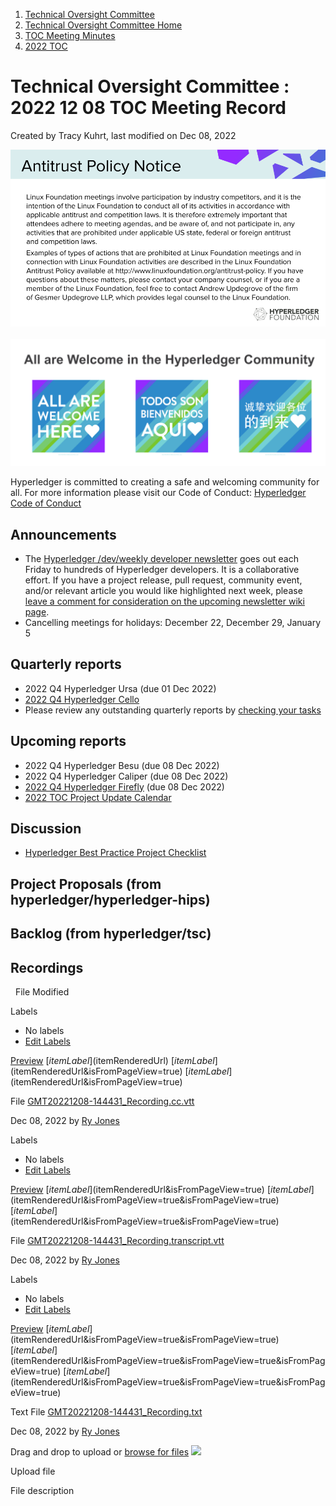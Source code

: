 1. [Technical Oversight Committee](index.html)
2. [Technical Oversight Committee Home](Technical-Oversight-Committee-Home_21430274.html)
3. [TOC Meeting Minutes](TOC-Meeting-Minutes_21445470.html)
4. [2022 TOC](2022-TOC_21456732.html)

# Technical Oversight Committee : 2022 12 08 TOC Meeting Record

Created by Tracy Kuhrt, last modified on Dec 08, 2022

![](attachments/21430274/21456795.png?height=250) ![](attachments/21431877/21448549.png?height=250)

Hyperledger is committed to creating a safe and welcoming community for all. For more information please visit our Code of Conduct: [Hyperledger Code of Conduct](https://lf-hyperledger.atlassian.net/wiki/spaces/HYP/pages/19595281/Hyperledger+Code+of+Conduct)

## Announcements

- The [Hyperledger /dev/weekly developer newsletter](https://lf-hyperledger.atlassian.net/wiki/pages/viewpage.action?pageId=17170445) goes out each Friday to hundreds of Hyperledger developers. It is a collaborative effort. If you have a project release, pull request, community event, and/or relevant article you would like highlighted next week, please [leave a comment for consideration on the upcoming newsletter wiki page](https://lf-hyperledger.atlassian.net/wiki/display/DR/2021).
- Cancelling meetings for holidays: December 22, December 29, January 5

## Quarterly reports

- 2022 Q4 Hyperledger Ursa (due 01 Dec 2022)
- [2022 Q4 Hyperledger Cello](https://lf-hyperledger.atlassian.net/wiki/display/TSC/2022+Q4+Hyperledger+Cello)
- Please review any outstanding quarterly reports by [checking your tasks](https://wiki.hyperledger.org/plugins/inlinetasks/mytasks.action)

## Upcoming reports

- 2022 Q4 Hyperledger Besu (due 08 Dec 2022)
- 2022 Q4 Hyperledger Caliper (due 08 Dec 2022)
- [2022 Q4 Hyperledger Firefly](https://lf-hyperledger.atlassian.net/wiki/display/TSC/2022+Q4+Hyperledger+FireFly) (due 08 Dec 2022)
- [2022 TOC Project Update Calendar](https://lf-hyperledger.atlassian.net/wiki/display/TSC/2022+TSC+Project+Update+Calendar)

## Discussion

- [Hyperledger Best Practice Project Checklist](https://docs.google.com/spreadsheets/d/1NsJMk4b2gIkiuV5cwfdteIC4VDZyhK8l4BZUSyQlod0/edit?usp=sharing)

## Project Proposals (from hyperledger/hyperledger-hips)

## Backlog (from hyperledger/tsc)

## Recordings

  File Modified

Labels

- No labels
- [Edit Labels](# "Edit Labels")

[Preview]() [$itemLabel]($itemRenderedUrl) [$itemLabel]($itemRenderedUrl&isFromPageView=true) [$itemLabel]($itemRenderedUrl&isFromPageView=true)

File [GMT20221208-144431\_Recording.cc.vtt](attachments/21445744/21457025.vtt "Download")

Dec 08, 2022 by [Ry Jones](/wiki/people/557058:078cecfc-fb17-4d9a-8759-b5b74efa6850)

Labels

- No labels
- [Edit Labels](# "Edit Labels")

[Preview]() [$itemLabel]($itemRenderedUrl&isFromPageView=true) [$itemLabel]($itemRenderedUrl&isFromPageView=true&isFromPageView=true) [$itemLabel]($itemRenderedUrl&isFromPageView=true&isFromPageView=true)

File [GMT20221208-144431\_Recording.transcript.vtt](attachments/21445744/21457027.vtt "Download")

Dec 08, 2022 by [Ry Jones](/wiki/people/557058:078cecfc-fb17-4d9a-8759-b5b74efa6850)

Labels

- No labels
- [Edit Labels](# "Edit Labels")

[Preview]() [$itemLabel]($itemRenderedUrl&isFromPageView=true&isFromPageView=true) [$itemLabel]($itemRenderedUrl&isFromPageView=true&isFromPageView=true&isFromPageView=true) [$itemLabel]($itemRenderedUrl&isFromPageView=true&isFromPageView=true&isFromPageView=true)

Text File [GMT20221208-144431\_Recording.txt](attachments/21445744/21457028.txt "Download")

Dec 08, 2022 by [Ry Jones](/wiki/people/557058:078cecfc-fb17-4d9a-8759-b5b74efa6850)

Drag and drop to upload or [browse for files]() ![](images/icons/wait.gif)

Upload file

File description
